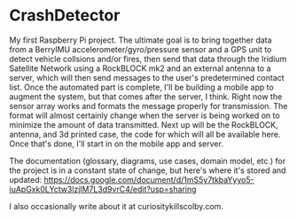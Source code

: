 # CrashDetector
My first Raspberry Pi project. The ultimate goal is to bring together data from a BerryIMU accelerometer/gyro/pressure sensor 
and a GPS unit to detect vehicle collsions and/or fires, then send that data through the Iridium Satellite Network using a 
RockBLOCK mk2 and an external antenna to a server, which will then send messages to the user's predetermined contact list. 
Once the automated part is complete, I'll be building a mobile app to augment the system, but that comes after the server, I think. 
Right now the sensor array works and formats the message properly for transmission. The format will almost certainly change when 
the server is being worked on to minimize the amount of data transmitted. Next up will be the RockBLOCK, antenna, and 3d printed 
case, the code for which will all be available here. Once that's done, I'll start in on the mobile app and server. 

The documentation (glossary, diagrams, use cases, domain model, etc.) for the project is in a constant state of change, 
but here's where it's stored and updated: 
https://docs.google.com/document/d/1mS5y7tkbaYyyo5-iuApGxk0LYctw3lzjlM7L3d9vrC4/edit?usp=sharing       

I also occasionally write about it at curiositykillscolby.com.
